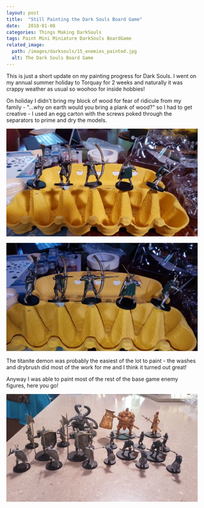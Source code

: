 ```yaml
---
layout: post
title:  "Still Painting the Dark Souls Board Game"
date:   2018-01-08
categories: Things Making DarkSouls
tags: Paint Mini Miniature DarkSouls BoardGame
related_image: 
  path: /images/darksouls/15_enemies_painted.jpg
  alt: The Dark Souls Board Game
---
```


This is just a short update on my painting progress for Dark Souls. I went on my annual summer holiday to Torquay for 2 weeks and naturally it was crappy weather as usual so woohoo for inside hobbies!

<!--more-->

On holiday I didn't bring my block of wood for fear of ridicule from my family - "...why on earth would you bring a plank of wood?" so I had to get creative - I used an egg carton with the screws poked through the separators to prime and dry the models.

![Using the egg container](/images/darksouls/13_egg_container.jpg)

![Using the egg container](/images/darksouls/14_egg_container.jpg)

The titanite demon was probably the easiest of the lot to paint - the washes and drybrush did most of the work for me and I think it turned out great!

Anyway I was able to paint most of the rest of the base game enemy figures, here you go!

![The Dark Souls Board Game](/images/darksouls/15_enemies_painted.jpg)